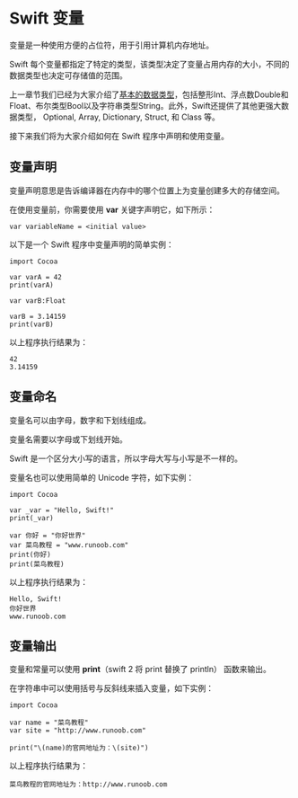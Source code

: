 # Swift 变量

变量是一种使用方便的占位符，用于引用计算机内存地址。

Swift 每个变量都指定了特定的类型，该类型决定了变量占用内存的大小，不同的数据类型也决定可存储值的范围。

上一章节我们已经为大家介绍了[基本的数据类型](http://www.runoob.com/swift/swift-data-types.html)，包括整形Int、浮点数Double和Float、布尔类型Bool以及字符串类型String。此外，Swift还提供了其他更强大数据类型， Optional, Array, Dictionary, Struct, 和 Class 等。

接下来我们将为大家介绍如何在 Swift 程序中声明和使用变量。

## 变量声明

变量声明意思是告诉编译器在内存中的哪个位置上为变量创建多大的存储空间。

在使用变量前，你需要使用 **var** 关键字声明它，如下所示：

```
var variableName = <initial value>

```

以下是一个 Swift 程序中变量声明的简单实例：

```
import Cocoa

var varA = 42
print(varA)

var varB:Float

varB = 3.14159
print(varB)

```

以上程序执行结果为：

```
42
3.14159
```

## 变量命名

变量名可以由字母，数字和下划线组成。

变量名需要以字母或下划线开始。

Swift 是一个区分大小写的语言，所以字母大写与小写是不一样的。

变量名也可以使用简单的 Unicode 字符，如下实例：

```
import Cocoa

var _var = "Hello, Swift!"
print(_var)

var 你好 = "你好世界"
var 菜鸟教程 = "www.runoob.com"
print(你好)
print(菜鸟教程)

```

以上程序执行结果为：

```
Hello, Swift!
你好世界
www.runoob.com

```

## 变量输出

变量和常量可以使用 **print**（swift 2 将 print 替换了 println） 函数来输出。

在字符串中可以使用括号与反斜线来插入变量，如下实例：

```
import Cocoa

var name = "菜鸟教程"
var site = "http://www.runoob.com"

print("\(name)的官网地址为：\(site)")

```

以上程序执行结果为：

```
菜鸟教程的官网地址为：http://www.runoob.com

```

